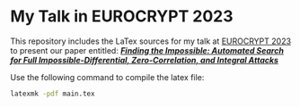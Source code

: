 # My Talk in EUROCRYPT 2023

This repository includes the LaTex sources for my talk at [EUROCRYPT 2023](https://eurocrypt.iacr.org/2023/) to present our paper entitled: [***Finding the Impossible: Automated Search for Full Impossible-Differential, Zero-Correlation, and Integral Attacks***](https://ia.cr/2022/1147)


Use the following command to compile the latex file:

```sh
latexmk -pdf main.tex
```
